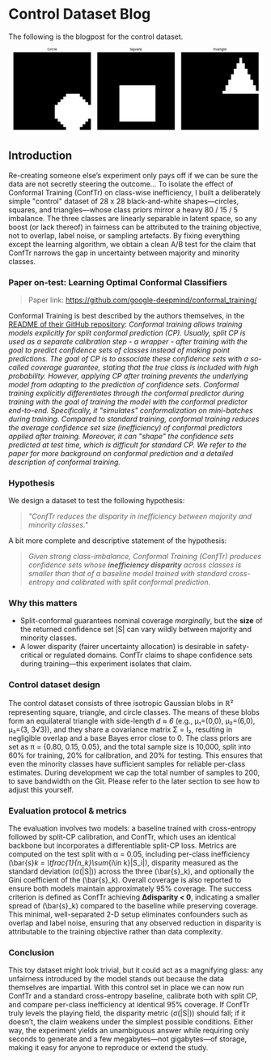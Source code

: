 # Control Dataset Blog

The following is the blogpost for the control dataset.

![Dataset Sample Images](sample_images.png)

## Introduction

Re-creating someone else’s experiment only pays off if we can be sure the data are not secretly steering the outcome... To isolate the effect of Conformal Training (ConfTr) on class-wise inefficiency, I built a deliberately simple "control" dataset of 28 x 28 black-and-white shapes—circles, squares, and triangles—whose class priors mirror a heavy 80 / 15 / 5 imbalance. The three classes are linearly separable in latent space, so any boost (or lack thereof) in fairness can be attributed to the training objective, not to overlap, label noise, or sampling artefacts. By fixing everything except the learning algorithm, we obtain a clean A/B test for the claim that ConfTr narrows the gap in uncertainty between majority and minority classes.

### Paper on-test: Learning Optimal Conformal Classifiers

> Paper link: <https://github.com/google-deepmind/conformal_training/>

Conformal Training is best described by the authors themselves, in the [README of their GitHub repository](https://github.com/google-deepmind/conformal_training/blob/main/README.md):
_*Conformal training* allows training models explicitly for split conformal prediction (CP). Usually, split CP is used as a separate calibration step - a wrapper - after training with the goal to predict _confidence sets_ of classes instead of making point predictions. The goal of CP is to associate these confidence sets with a so-called coverage guarantee, stating that the true class is included with high probability. However, applying CP _after_ training prevents the underlying model from adapting to the prediction of confidence sets. Conformal training explicitly differentiates through the conformal predictor during training with the goal of training the model with the conformal predictor end-to-end. Specifically, it "simulates" conformalization on mini-batches during training. Compared to standard training, conformal training reduces the average confidence set size (inefficiency) of conformal predictors applied after training. Moreover, it can "shape" the confidence sets predicted at test time, which is difficult for standard CP. We refer to the paper for more background on conformal prediction and a detailed description of conformal training._

### Hypothesis

We design a dataset to test the following hypothesis:
> _"ConfTr reduces the disparity in inefficiency between majority and minority classes."_

A bit more complete and descriptive statement of the hypothesis:
> _Given strong class-imbalance, Conformal Training (ConfTr) produces confidence sets whose **inefficiency disparity** across classes is smaller than that of a baseline model trained with standard cross-entropy and calibrated with split conformal prediction._

### Why this matters  

* Split-conformal guarantees nominal coverage _marginally_, but the **size** of the returned confidence set |S| can vary wildly between majority and minority classes.  
* A lower disparity (fairer uncertainty allocation) is desirable in safety-critical or regulated domains. ConfTr claims to shape confidence sets during training—this experiment isolates that claim.

### Control dataset design  

The control dataset consists of three isotropic Gaussian blobs in ℝ² representing square, triangle, and circle classes. The means of these blobs form an equilateral triangle with side-length _d ≈ 6_ (e.g., μ₁=(0,0), μ₂=(6,0), μ₃=(3, 3√3)), and they share a covariance matrix Σ = I₂, resulting in negligible overlap and a base Bayes error close to 0. The class priors are set as π = {0.80, 0.15, 0.05}, and the total sample size is 10,000, split into 60% for training, 20% for calibration, and 20% for testing. This ensures that even the minority classes have sufficient samples for reliable per-class estimates. During development we cap the total number of samples to 200, to save bandwidth on the Git. Please refer to the later section to see how to adjust this yourself.

### Evaluation protocol & metrics  

The evaluation involves two models: a baseline trained with cross-entropy followed by split-CP calibration, and ConfTr, which uses an identical backbone but incorporates a differentiable split-CP loss. Metrics are computed on the test split with α = 0.05, including per-class inefficiency \(\bar{s}_k = \tfrac{1}{n_k}\sum_{i\in k}|S_i|\), disparity measured as the standard deviation \(σ(|S|)\) across the three \(\bar{s}_k\), and optionally the Gini coefficient of the \(\bar{s}_k\). Overall coverage is also reported to ensure both models maintain approximately 95% coverage. The success criterion is defined as ConfTr achieving **Δdisparity < 0**, indicating a smaller spread of \(\bar{s}_k\) compared to the baseline while preserving coverage. This minimal, well-separated 2-D setup eliminates confounders such as overlap and label noise, ensuring that any observed reduction in disparity is attributable to the training objective rather than data complexity.

### Conclusion

This toy dataset might look trivial, but it could act as a magnifying glass: any unfairness introduced by the model stands out because the data themselves are impartial. With this control set in place we can now run ConfTr and a standard cross-entropy baseline, calibrate both with split CP, and compare per-class inefficiency at identical 95% coverage. If ConfTr truly levels the playing field, the disparity metric \(σ(|S|)\) should fall; if it doesn’t, the claim weakens under the simplest possible conditions. Either way, the experiment yields an unambiguous answer while requiring only seconds to generate and a few megabytes—not gigabytes—of storage, making it easy for anyone to reproduce or extend the study.
